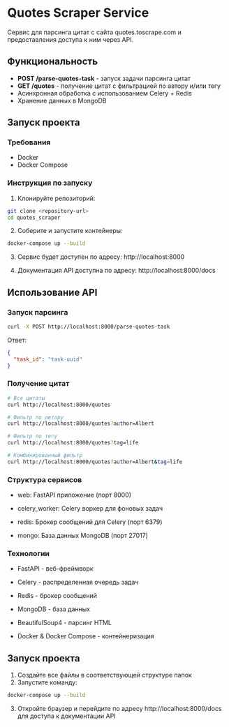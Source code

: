 # Quotes Scraper Service

Сервис для парсинга цитат с сайта quotes.toscrape.com и предоставления доступа к ним через API.

## Функциональность

- **POST /parse-quotes-task** - запуск задачи парсинга цитат
- **GET /quotes** - получение цитат с фильтрацией по автору и/или тегу
- Асинхронная обработка с использованием Celery + Redis
- Хранение данных в MongoDB

## Запуск проекта

### Требования

- Docker
- Docker Compose

### Инструкция по запуску

1. Клонируйте репозиторий:
```bash
git clone <repository-url>
cd quotes_scraper
```
2. Соберите и запустите контейнеры:
```bash
docker-compose up --build
```
3. Сервис будет доступен по адресу: http://localhost:8000

4. Документация API доступна по адресу: http://localhost:8000/docs

## Использование API

### Запуск парсинга

```bash
curl -X POST http://localhost:8000/parse-quotes-task
```

Ответ:
```json
{
  "task_id": "task-uuid"
}
```

### Получение цитат

```bash
# Все цитаты
curl http://localhost:8000/quotes

# Фильтр по автору
curl http://localhost:8000/quotes?author=Albert

# Фильтр по тегу
curl http://localhost:8000/quotes?tag=life

# Комбинированный фильтр
curl http://localhost:8000/quotes?author=Albert&tag=life
```

### Структура сервисов
- web: FastAPI приложение (порт 8000)

- celery_worker: Celery воркер для фоновых задач

- redis: Брокер сообщений для Celery (порт 6379)

- mongo: База данных MongoDB (порт 27017)

### Технологии
- FastAPI - веб-фреймворк

- Celery - распределенная очередь задач

- Redis - брокер сообщений

- MongoDB - база данных

- BeautifulSoup4 - парсинг HTML

- Docker & Docker Compose - контейнеризация

## Запуск проекта

1. Создайте все файлы в соответствующей структуре папок
2. Запустите команду:
```bash
docker-compose up --build
```
3. Откройте браузер и перейдите по адресу http://localhost:8000/docs для доступа к документации API